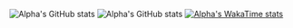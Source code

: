![Alpha's GitHub stats](https://github-readme-stats.vercel.app/api?username=YouFoundAlpha&show_icons=true&theme=transparent)
![Alpha's GitHub stats](https://github-readme-stats.vercel.app/api/top-langs/?username=YouFoundAlpha&theme=transparent)
[![Alpha's WakaTime stats](https://github-readme-stats.vercel.app/api/wakatime?username=youfoundalpha&theme=transparent)](https://github.com/youfoundalpha)
